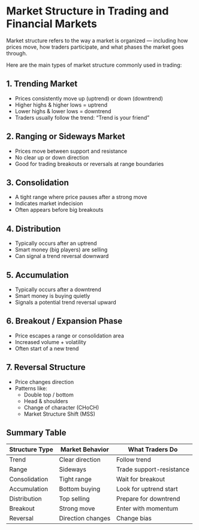 # Market Structure in Trading and Financial Markets

Market structure refers to the way a market is organized — including how prices move, how traders participate, and what phases the market goes through.

Here are the main types of market structure commonly used in trading:

## 1. Trending Market
- Prices consistently move up (uptrend) or down (downtrend)
- Higher highs & higher lows = uptrend
- Lower highs & lower lows = downtrend
- Traders usually follow the trend: “Trend is your friend”

## 2. Ranging or Sideways Market
- Prices move between support and resistance
- No clear up or down direction
- Good for trading breakouts or reversals at range boundaries

## 3. Consolidation
- A tight range where price pauses after a strong move
- Indicates market indecision
- Often appears before big breakouts

## 4. Distribution
- Typically occurs after an uptrend
- Smart money (big players) are selling
- Can signal a trend reversal downward

## 5. Accumulation
- Typically occurs after a downtrend
- Smart money is buying quietly
- Signals a potential trend reversal upward

## 6. Breakout / Expansion Phase
- Price escapes a range or consolidation area
- Increased volume + volatility
- Often start of a new trend

## 7. Reversal Structure
- Price changes direction
- Patterns like:
  - Double top / bottom
  - Head & shoulders
  - Change of character (CHoCH)
  - Market Structure Shift (MSS)

## Summary Table

| Structure Type     | Market Behavior          | What Traders Do               |
|--------------------|--------------------------|-------------------------------|
| Trend              | Clear direction          | Follow trend                  |
| Range              | Sideways                 | Trade support-resistance      |
| Consolidation      | Tight range              | Wait for breakout             |
| Accumulation       | Bottom buying            | Look for uptrend start        |
| Distribution       | Top selling              | Prepare for downtrend         |
| Breakout           | Strong move              | Enter with momentum           |
| Reversal           | Direction changes        | Change bias                   |